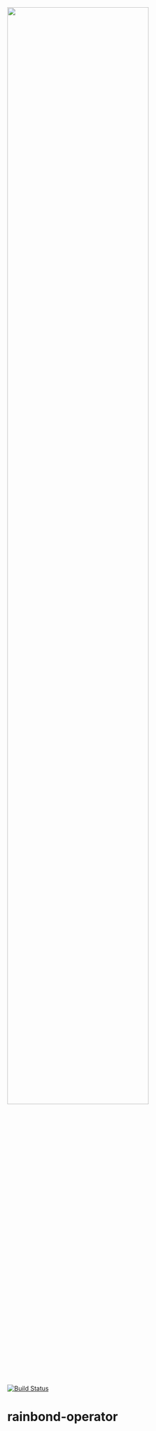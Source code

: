 <img src="https://grstatic.oss-cn-shanghai.aliyuncs.com/images/rainbond%20log_full.png" width="80%" />

[![Build Status](https://travis-ci.org/goodrain/rainbond-operator.svg?branch=master)](https://travis-ci.com/goodrain/rainbond-operator)

# rainbond-operator
